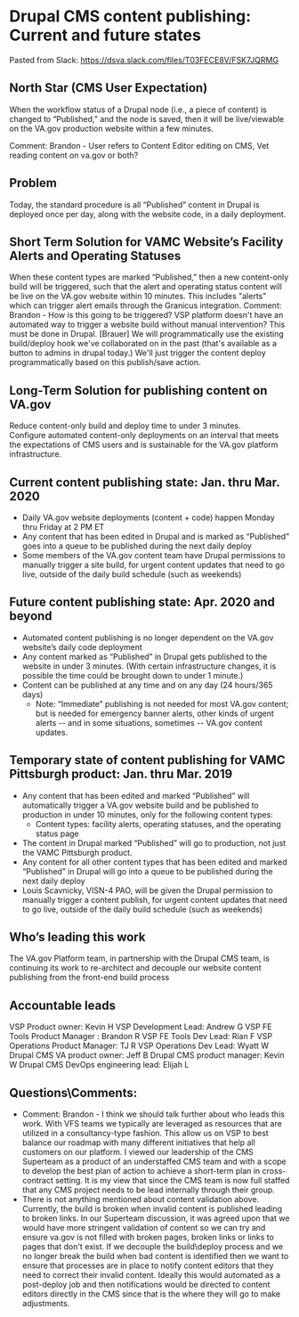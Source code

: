 # Drupal CMS content publishing: Current and future states

Pasted from Slack: https://dsva.slack.com/files/T03FECE8V/FSK7JQRMG

## North Star (CMS User Expectation)
When the workflow status of a Drupal node (i.e., a piece of content) is changed to “Published,” and the node is saved, then it will be live/viewable on the VA.gov production website within a few minutes.

Comment: Brandon - User refers to Content Editor editing on CMS, Vet reading content on va.gov or both?

## Problem
Today, the standard procedure is all “Published” content in Drupal is deployed once per day, along with the website code, in a daily deployment.

## Short Term Solution for VAMC Website’s Facility Alerts and Operating Statuses
When these content types are marked “Published,” then a new content-only build will be triggered, such that the alert and operating status content will be live on the VA.gov website within 10 minutes. This includes "alerts" which can trigger alert emails through the Granicus integration.
Comment: Brandon - How is this going to be triggered? VSP platform doesn't have an automated way to trigger a website build without manual intervention? This must be done in Drupal.
[Brauer] We will programmatically use the existing build/deploy hook we've collaborated on in the past (that's available as a button to admins in drupal today.) We'll just trigger the content deploy programmatically based on this publish/save action. 

## Long-Term Solution for publishing content on VA.gov
Reduce content-only build and deploy time  to under 3 minutes. Configure automated content-only deployments on an interval that meets the expectations of CMS users and is sustainable for the VA.gov platform infrastructure.  

## Current content publishing state: Jan. thru Mar. 2020
- Daily VA.gov website deployments (content + code) happen Monday thru Friday at 2 PM ET
- Any content that has been edited in Drupal and is marked as “Published” goes into a queue to be published during the next daily deploy
- Some members of the VA.gov content team have Drupal permissions to manually trigger a site build, for urgent content updates that need to go live, outside of the daily build schedule (such as weekends)

## Future content publishing state: Apr. 2020 and beyond
- Automated content publishing is no longer dependent on the VA.gov website’s daily code deployment
- Any content marked as “Published” in Drupal gets published to the website in under 3 minutes. (With certain infrastructure changes, it is possible the time could be brought down to under 1 minute.)
- Content can be published at any time and on any day (24 hours/365 days)
   - Note: “Immediate” publishing is not needed for most VA.gov content; but is needed for emergency banner alerts, other kinds of urgent alerts -- and in some situations, sometimes -- VA.gov content updates.
   
## Temporary state of content publishing for VAMC Pittsburgh product: Jan. thru Mar. 2019
- Any content that has been edited and marked “Published” will automatically trigger a VA.gov website build and be published to production in under 10 minutes, only for the following content types:
   - Content types: facility alerts, operating statuses, and the operating status page
- The content in Drupal marked “Published” will go to production, not just the VAMC Pittsburgh product.
- Any content for all other content types that has been edited and marked “Published” in Drupal will go into a queue to be published during the next daily deploy
- Louis Scavnicky, VISN-4 PAO, will be given the Drupal permission to manually trigger a content publish, for urgent content updates that need to go live, outside of the daily build schedule (such as weekends)

## Who’s leading this work
The VA.gov Platform team, in partnership with the Drupal CMS team, is continuing its work to re-architect and decouple our website content publishing from the front-end build process

## Accountable leads
VSP Product owner: Kevin H
VSP Development Lead: Andrew G
VSP FE Tools Product Manager : Brandon R
VSP FE Tools Dev Lead: Rian F
VSP Operations Product Manager: TJ R
VSP Operations Dev Lead: Wyatt W
Drupal CMS VA product owner: Jeff B
Drupal CMS product manager: Kevin W
Drupal CMS DevOps engineering lead: Elijah L

## Questions\Comments:
- Comment: Brandon - I think we should talk further about who leads this work. With VFS teams we typically are leveraged as resources that are utilized in a consultancy-type fashion. This allow us on VSP to best balance our roadmap with many different initiatives that help all customers on our platform.  I viewed our leadership of the CMS Superteam as a product of an understaffed CMS team  and with a scope to develop the best plan of action to achieve a short-term plan in cross-contract setting. It is my view that since the CMS team is now full staffed that any CMS project needs to be lead internally through their group.
- There is not anything mentioned about content validation above. Currently, the build is broken when invalid content is published leading to broken links. In our Superteam discussion, it was agreed upon that we would have more stringent validation of content so we can try and ensure va.gov is not filled with broken pages, broken links or links to pages that don't exist. If we decouple the build\deploy process and we no longer break the build when bad content is identified then we want to ensure that processes are in place to notify content editors that they need to correct their invalid content. Ideally this would automated as a post-deploy job and then notifications would be directed to content editors directly in the CMS since that is the where they will go to make adjustments. 
